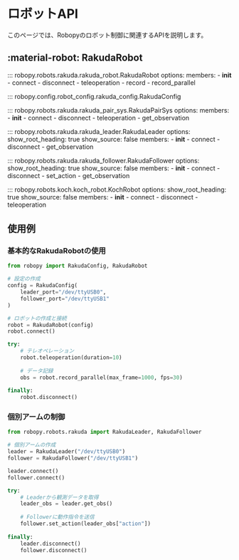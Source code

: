 # ロボットAPI

このページでは、Robopyのロボット制御に関連するAPIを説明します。

## :material-robot: RakudaRobot

::: robopy.robots.rakuda.rakuda_robot.RakudaRobot
    options:
      members:
        - __init__
        - connect
        - disconnect
        - teleoperation
        - record
        - record_parallel

::: robopy.config.robot_config.rakuda_config.RakudaConfig


::: robopy.robots.rakuda.rakuda_pair_sys.RakudaPairSys
    options:
      members:
        - __init__
        - connect
        - disconnect
        - teleoperation
        - get_observation


::: robopy.robots.rakuda.rakuda_leader.RakudaLeader
    options:
      show_root_heading: true
      show_source: false
      members:
        - __init__
        - connect
        - disconnect
        - get_observation

::: robopy.robots.rakuda.rakuda_follower.RakudaFollower
    options:
      show_root_heading: true
      show_source: false
      members:
        - __init__
        - connect
        - disconnect
        - set_action
        - get_observation

::: robopy.robots.koch.koch_robot.KochRobot
    options:
      show_root_heading: true
      show_source: false
      members:
        - __init__
        - connect
        - disconnect
        - teleoperation

## 使用例

### 基本的なRakudaRobotの使用

```python
from robopy import RakudaConfig, RakudaRobot

# 設定の作成
config = RakudaConfig(
    leader_port="/dev/ttyUSB0",
    follower_port="/dev/ttyUSB1"
)

# ロボットの作成と接続
robot = RakudaRobot(config)
robot.connect()

try:
    # テレオペレーション
    robot.teleoperation(duration=10)
    
    # データ記録
    obs = robot.record_parallel(max_frame=1000, fps=30)
    
finally:
    robot.disconnect()
```

### 個別アームの制御

```python
from robopy.robots.rakuda import RakudaLeader, RakudaFollower

# 個別アームの作成
leader = RakudaLeader("/dev/ttyUSB0")
follower = RakudaFollower("/dev/ttyUSB1")

leader.connect()
follower.connect()

try:
    # Leaderから観測データを取得
    leader_obs = leader.get_obs()
    
    # Followerに動作指令を送信
    follower.set_action(leader_obs["action"])
    
finally:
    leader.disconnect()
    follower.disconnect()
```